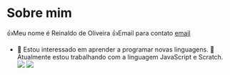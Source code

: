 # Sobre mim
👍Meu nome é Reinaldo de Oliveira
 👍Email para contato [email](oliveira.reinaldo@escola.pr.gov.br)
- 👀 Estou interessado em aprender a programar novas linguagens.
 🌱Atualmente estou  trabalhando com a linguagem JavaScript e Scratch.
![](https://img.shields.io/badge/Scratch-4D97FF?style=for-the-badge&logo=Scratch&logoColor=white)
![](https://img.shields.io/badge/JavaScript-323330?style=for-the-badge&logo=javascript&logoColor=F7DF1E)

<!---
ReinaldoOliveiraaa/ReinaldoOliveiraaa is a ✨ special ✨ repository because its `README.md` (this file) appears on your GitHub profile.
You can click the Preview link to take a look at your changes.
--->
